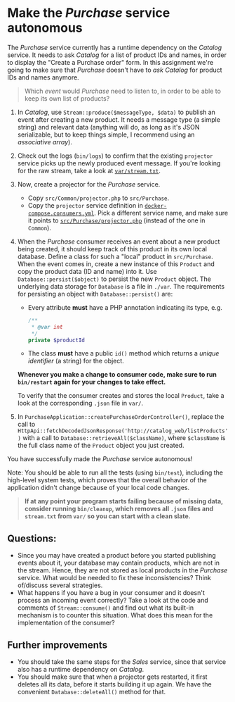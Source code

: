 # Make the *Purchase* service autonomous

The *Purchase* service currently has a runtime dependency on the *Catalog* service. It needs to ask *Catalog* for a list of product IDs and names, in order to display the "Create a Purchase order" form. In this assignment we're going to make sure that *Purchase* doesn't have to *ask Catalog* for product IDs and names anymore.

> Which *event* would *Purchase* need to listen to, in order to be able to keep its own list of products?

1. In *Catalog*, use `Stream::produce($messageType, $data)` to publish an event after creating a new product. It needs a message type (a simple string) and relevant data (anything will do, as long as it's JSON serializable, but to keep things simple, I recommend using an *associative array*).
2. Check out the logs (`bin/logs`) to confirm that the existing `projector` service picks up the newly produced event message. If you're looking for the raw stream, take a look at [`var/stream.txt`](../var/stream.txt).
3. Now, create a projector for the *Purchase* service.
    - Copy `src/Common/projector.php` to `src/Purchase`.
    - Copy the `projector` service definition in [`docker-compose.consumers.yml`](../docker-compose.consumers.yml). Pick a different service name, and make sure it points to [`src/Purchase/projector.php`](../src/Purchase/projector.php) (instead of the one in `Common`).
4. When the *Purchase* consumer receives an event about a new product being created, it should keep track of this product in its own local database. Define a class for such a "local" product in `src/Purchase`. When the event comes in, create a new instance of this `Product` and copy the product data (ID and name) into it. Use `Database::persist($object)` to persist the new `Product` object. The underlying data storage for `Database` is a file in `./var`. The requirements for persisting an object with `Database::persist()` are:
    - Every attribute **must** have a PHP annotation indicating its type, e.g.
        ```php
        /**
         * @var int
         */
        private $productId
        ```
    - The class **must** have a public `id()` method which returns a *unique identifier* (a string) for the object.
    
    **Whenever you make a change to consumer code, make sure to run `bin/restart` again for your changes to take effect.**
    
    To verify that the consumer creates and stores the local `Product`, take a look at the corresponding `.json` file in `var/`.

5. In `PurchaseApplication::createPurchaseOrderController()`, replace the call to `HttpApi::fetchDecodedJsonResponse('http://catalog_web/listProducts')` with a call to `Database::retrieveAll($className)`, where `$className` is the full class name of the `Product` object you just created.

You have successfully made the *Purchase* service autonomous!

Note: You should be able to run all the tests (using `bin/test`), including the high-level system tests, which proves that the overall behavior of the application didn't change because of your local code changes.

> **If at any point your program starts failing because of missing data, consider running `bin/cleanup`, which removes all `.json` files and `stream.txt` from `var/` so you can start with a clean slate.**

## Questions:

- Since you may have created a product before you started publishing events about it, your database may contain products, which are not in the stream. Hence, they are not stored as local products in the *Purchase* service. What would be needed to fix these inconsistencies? Think of/discuss several strategies.
- What happens if you have a bug in your consumer and it doesn't process an incoming event correctly? Take a look at the code and comments of `Stream::consume()` and find out what its built-in mechanism is to counter this situation. What does this mean for the implementation of the consumer?

## Further improvements

- You should take the same steps for the *Sales* service, since that service also has a runtime dependency on *Catalog*.
- You should make sure that when a projector gets restarted, it first deletes all its data, before it starts building it up again. We have the convenient `Database::deleteAll()` method for that.

